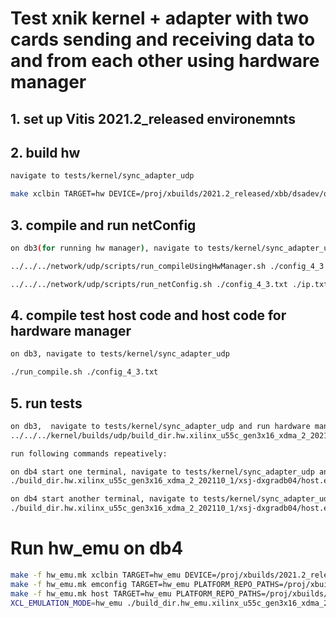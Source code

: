 # Test xnik kernel + adapter with two cards sending and receiving data to and from each other using hardware manager
## 1. set up Vitis 2021.2_released environemnts

## 2. build hw

```sh
navigate to tests/kernel/sync_adapter_udp

make xclbin TARGET=hw DEVICE=/proj/xbuilds/2021.2_released/xbb/dsadev/opt/xilinx/platforms/xilinx_u55c_gen3x16_xdma_2_202110_1/xilinx_u55c_gen3x16_xdma_2_202110_1.xpfm INTERFACE=0
```

## 3. compile and run netConfig 

```sh
on db3(for running hw manager), navigate to tests/kernel/sync_adapter_udp

../../../network/udp/scripts/run_compileUsingHwManager.sh ./config_4_3.txt

../../../network/udp/scripts/run_netConfig.sh ./config_4_3.txt ./ip.txt
```

## 4. compile test host code and host code for hardware manager

```sh
on db3, navigate to tests/kernel/sync_adapter_udp

./run_compile.sh ./config_4_3.txt
```

## 5. run tests

```sh
on db3,  navigate to tests/kernel/sync_adapter_udp and run hardware manager
../../../kernel/builds/udp/build_dir.hw.xilinx_u55c_gen3x16_xdma_2_202110_1/xsj-dxgradb03/manager.exe ./xsj-dxgradb03_0_sockets.txt ./ip.txt 400 1

run following commands repeatively:

on db4 start one terminal, navigate to tests/kernel/sync_adapter_udp and run
./build_dir.hw.xilinx_u55c_gen3x16_xdma_2_202110_1/xsj-dxgradb04/host.exe ./xsj-dxgradb04_0_sockets.txt ./ip.txt 16537448 4 50 400

on db4 start another terminal, navigate to tests/kernel/sync_adapter_udp and run
./build_dir.hw.xilinx_u55c_gen3x16_xdma_2_202110_1/xsj-dxgradb04/host.exe ./xsj-dxgradb04_1_sockets.txt ./ip.txt 16537448 4 50 400
```

# Run hw_emu on db4

```sh
make -f hw_emu.mk xclbin TARGET=hw_emu DEVICE=/proj/xbuilds/2021.2_released/xbb/dsadev/opt/xilinx/platforms/xilinx_u55c_gen3x16_xdma_2_202110_1/xilinx_u55c_gen3x16_xdma_2_202110_1.xpfm
make -f hw_emu.mk emconfig TARGET=hw_emu PLATFORM_REPO_PATHS=/proj/xbuilds/2021.2_released/xbb/dsadev/opt/xilinx/platforms
make -f hw_emu.mk host TARGET=hw_emu PLATFORM_REPO_PATHS=/proj/xbuilds/2021.2_released/xbb/dsadev/opt/xilinx/platforms
XCL_EMULATION_MODE=hw_emu ./build_dir.hw_emu.xilinx_u55c_gen3x16_xdma_2_202110_1/xsj-dxgradb04/host.exe ./sockets.txt ./ip_hw_emu.txt 128 8 0 100 1 2
```

